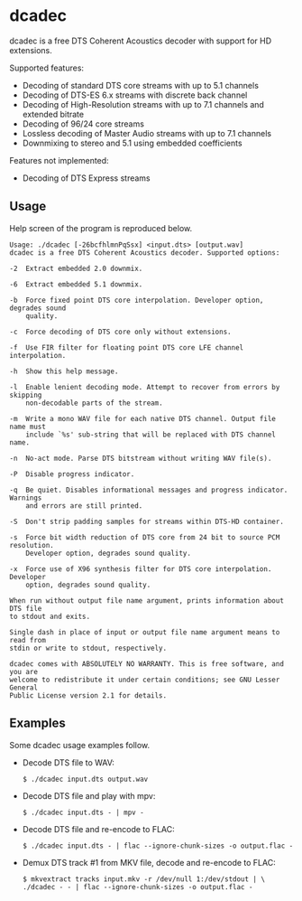 dcadec
======

dcadec is a free DTS Coherent Acoustics decoder with support for HD extensions.

Supported features:

* Decoding of standard DTS core streams with up to 5.1 channels
* Decoding of DTS-ES 6.x streams with discrete back channel
* Decoding of High-Resolution streams with up to 7.1 channels and extended bitrate
* Decoding of 96/24 core streams
* Lossless decoding of Master Audio streams with up to 7.1 channels
* Downmixing to stereo and 5.1 using embedded coefficients

Features not implemented:

* Decoding of DTS Express streams

Usage
-----

Help screen of the program is reproduced below.
```
Usage: ./dcadec [-26bcfhlmnPqSsx] <input.dts> [output.wav]
dcadec is a free DTS Coherent Acoustics decoder. Supported options:

-2  Extract embedded 2.0 downmix.

-6  Extract embedded 5.1 downmix.

-b  Force fixed point DTS core interpolation. Developer option, degrades sound
    quality.

-c  Force decoding of DTS core only without extensions.

-f  Use FIR filter for floating point DTS core LFE channel interpolation.

-h  Show this help message.

-l  Enable lenient decoding mode. Attempt to recover from errors by skipping
    non-decodable parts of the stream.

-m  Write a mono WAV file for each native DTS channel. Output file name must
    include `%s' sub-string that will be replaced with DTS channel name.

-n  No-act mode. Parse DTS bitstream without writing WAV file(s).

-P  Disable progress indicator.

-q  Be quiet. Disables informational messages and progress indicator. Warnings
    and errors are still printed.

-S  Don't strip padding samples for streams within DTS-HD container.

-s  Force bit width reduction of DTS core from 24 bit to source PCM resolution.
    Developer option, degrades sound quality.

-x  Force use of X96 synthesis filter for DTS core interpolation. Developer
    option, degrades sound quality.

When run without output file name argument, prints information about DTS file
to stdout and exits.

Single dash in place of input or output file name argument means to read from
stdin or write to stdout, respectively.

dcadec comes with ABSOLUTELY NO WARRANTY. This is free software, and you are
welcome to redistribute it under certain conditions; see GNU Lesser General
Public License version 2.1 for details.
```

Examples
--------

Some dcadec usage examples follow.

* Decode DTS file to WAV:  

  ```
  $ ./dcadec input.dts output.wav
  ```

* Decode DTS file and play with mpv:  

  ```
  $ ./dcadec input.dts - | mpv -
  ```

* Decode DTS file and re-encode to FLAC:  

  ```
  $ ./dcadec input.dts - | flac --ignore-chunk-sizes -o output.flac -
  ```

* Demux DTS track #1 from MKV file, decode and re-encode to FLAC:

  ```
  $ mkvextract tracks input.mkv -r /dev/null 1:/dev/stdout | \
  ./dcadec - - | flac --ignore-chunk-sizes -o output.flac -
  ```
